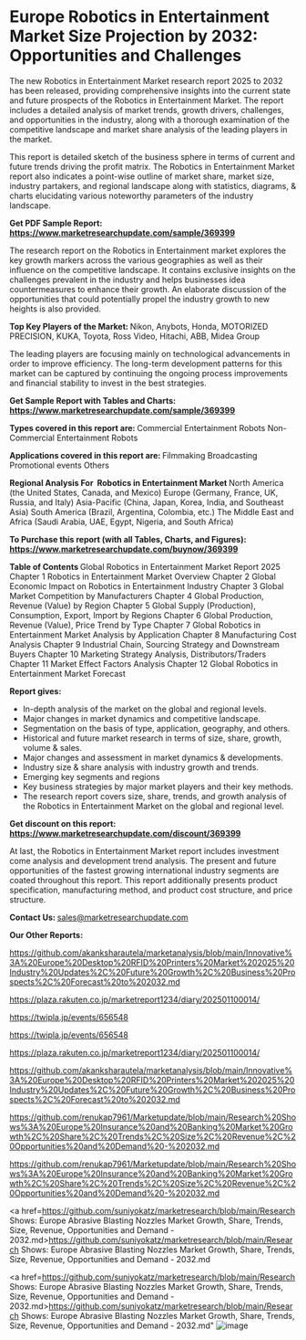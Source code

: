 # Europe Robotics in Entertainment Market Size Projection by 2032: Opportunities and Challenges

The new Robotics in Entertainment Market research report 2025 to 2032 has been released, providing comprehensive insights into the current state and future prospects of the Robotics in Entertainment Market. The report includes a detailed analysis of market trends, growth drivers, challenges, and opportunities in the industry, along with a thorough examination of the competitive landscape and market share analysis of the leading players in the market.

This report is detailed sketch of the business sphere in terms of current and future trends driving the profit matrix. The Robotics in Entertainment Market report also indicates a point-wise outline of market share, market size, industry partakers, and regional landscape along with statistics, diagrams, &amp; charts elucidating various noteworthy parameters of the industry landscape.

<strong><b>Get PDF Sample Report: <a href=https://www.marketresearchupdate.com/sample/369399>https://www.marketresearchupdate.com/sample/369399</a></b></strong>

The research report on the Robotics in Entertainment market explores the key growth markers across the various geographies as well as their influence on the competitive landscape. It contains exclusive insights on the challenges prevalent in the industry and helps businesses idea countermeasures to enhance their growth. An elaborate discussion of the opportunities that could potentially propel the industry growth to new heights is also provided.

<strong><b>Top Key Players of the Market:
</b></strong>Nikon, Anybots, Honda, MOTORIZED PRECISION, KUKA, Toyota, Ross Video, Hitachi, ABB, Midea Group<strong><b>
</b></strong>

The leading players are focusing mainly on technological advancements in order to improve efficiency. The long-term development patterns for this market can be captured by continuing the ongoing process improvements and financial stability to invest in the best strategies.

<strong><b>Get Sample Report with Tables and Charts: <a href=https://www.marketresearchupdate.com/sample/369399>https://www.marketresearchupdate.com/sample/369399</a></b></strong>

<strong><b>Types covered in this report are:
</b></strong>Commercial Entertainment Robots
Non-Commercial Entertainment Robots<strong><b>
</b></strong>

<strong><b>Applications covered in this report are:
</b></strong>Filmmaking
Broadcasting
Promotional events
Others<strong><b>
</b></strong>

<strong><b>Regional Analysis For  Robotics in Entertainment Market</b></strong><strong><b>
</b></strong>North America (the United States, Canada, and Mexico)
Europe (Germany, France, UK, Russia, and Italy)
Asia-Pacific (China, Japan, Korea, India, and Southeast Asia)
South America (Brazil, Argentina, Colombia, etc.)
The Middle East and Africa (Saudi Arabia, UAE, Egypt, Nigeria, and South Africa)

<strong><b>To Purchase this report (with all Tables, Charts, and Figures): <a href=https://www.marketresearchupdate.com/buynow/369399>https://www.marketresearchupdate.com/buynow/369399</a></b></strong>

<strong><b>Table of Contents</b></strong><strong><b>
</b></strong>Global Robotics in Entertainment Market Report 2025
Chapter 1 Robotics in Entertainment Market Overview
Chapter 2 Global Economic Impact on Robotics in Entertainment Industry
Chapter 3 Global Market Competition by Manufacturers
Chapter 4 Global Production, Revenue (Value) by Region
Chapter 5 Global Supply (Production), Consumption, Export, Import by Regions
Chapter 6 Global Production, Revenue (Value), Price Trend by Type
Chapter 7 Global Robotics in Entertainment Market Analysis by Application
Chapter 8 Manufacturing Cost Analysis
Chapter 9 Industrial Chain, Sourcing Strategy and Downstream Buyers
Chapter 10 Marketing Strategy Analysis, Distributors/Traders
Chapter 11 Market Effect Factors Analysis
Chapter 12 Global Robotics in Entertainment Market Forecast

<strong><b>Report gives:</b></strong>

- In-depth analysis of the market on the global and regional levels.
- Major changes in market dynamics and competitive landscape.
- Segmentation on the basis of type, application, geography, and others.
- Historical and future market research in terms of size, share, growth, volume &amp; sales.
- Major changes and assessment in market dynamics &amp; developments.
- Industry size &amp; share analysis with industry growth and trends.
- Emerging key segments and regions
- Key business strategies by major market players and their key methods.
- The research report covers size, share, trends, and growth analysis of the Robotics in Entertainment Market on the global and regional level.

<strong><b>Get discount on this report: <a href=https://www.marketresearchupdate.com/discount/369399>https://www.marketresearchupdate.com/discount/369399</a></b></strong>

At last, the Robotics in Entertainment Market report includes investment come analysis and development trend analysis. The present and future opportunities of the fastest growing international industry segments are coated throughout this report. This report additionally presents product specification, manufacturing method, and product cost structure, and price structure.

<strong><b>Contact Us:
</b></strong>sales@marketresearchupdate.com

<strong>Our Other Reports:</strong>

<a href=https://github.com/akanksharautela/marketanalysis/blob/main/Innovative%3A%20Europe%20Desktop%20RFID%20Printers%20Market%202025%20Industry%20Updates%2C%20Future%20Growth%2C%20Business%20Prospects%2C%20Forecast%20to%202032.md>https://github.com/akanksharautela/marketanalysis/blob/main/Innovative%3A%20Europe%20Desktop%20RFID%20Printers%20Market%202025%20Industry%20Updates%2C%20Future%20Growth%2C%20Business%20Prospects%2C%20Forecast%20to%202032.md</a>

<a href=https://plaza.rakuten.co.jp/marketreport1234/diary/202501100014/>https://plaza.rakuten.co.jp/marketreport1234/diary/202501100014/</a>

<a href=https://twipla.jp/events/656548>https://twipla.jp/events/656548</a>

<a href=https://twipla.jp/events/656548>https://twipla.jp/events/656548</a>

<a href=https://plaza.rakuten.co.jp/marketreport1234/diary/202501100014/>https://plaza.rakuten.co.jp/marketreport1234/diary/202501100014/</a>

<a href=https://github.com/akanksharautela/marketanalysis/blob/main/Innovative%3A%20Europe%20Desktop%20RFID%20Printers%20Market%202025%20Industry%20Updates%2C%20Future%20Growth%2C%20Business%20Prospects%2C%20Forecast%20to%202032.md>https://github.com/akanksharautela/marketanalysis/blob/main/Innovative%3A%20Europe%20Desktop%20RFID%20Printers%20Market%202025%20Industry%20Updates%2C%20Future%20Growth%2C%20Business%20Prospects%2C%20Forecast%20to%202032.md</a>

<a href=https://github.com/renukap7961/Marketupdate/blob/main/Research%20Shows%3A%20Europe%20Insurance%20and%20Banking%20Market%20Growth%2C%20Share%2C%20Trends%2C%20Size%2C%20Revenue%2C%20Opportunities%20and%20Demand%20-%202032.md>https://github.com/renukap7961/Marketupdate/blob/main/Research%20Shows%3A%20Europe%20Insurance%20and%20Banking%20Market%20Growth%2C%20Share%2C%20Trends%2C%20Size%2C%20Revenue%2C%20Opportunities%20and%20Demand%20-%202032.md</a>

<a href=https://github.com/renukap7961/Marketupdate/blob/main/Research%20Shows%3A%20Europe%20Insurance%20and%20Banking%20Market%20Growth%2C%20Share%2C%20Trends%2C%20Size%2C%20Revenue%2C%20Opportunities%20and%20Demand%20-%202032.md>https://github.com/renukap7961/Marketupdate/blob/main/Research%20Shows%3A%20Europe%20Insurance%20and%20Banking%20Market%20Growth%2C%20Share%2C%20Trends%2C%20Size%2C%20Revenue%2C%20Opportunities%20and%20Demand%20-%202032.md</a>

<a href=https://github.com/suniyokatz/marketresearch/blob/main/Research Shows: Europe Abrasive Blasting Nozzles Market Growth, Share, Trends, Size, Revenue, Opportunities and Demand - 2032.md>https://github.com/suniyokatz/marketresearch/blob/main/Research Shows: Europe Abrasive Blasting Nozzles Market Growth, Share, Trends, Size, Revenue, Opportunities and Demand - 2032.md</a>

<a href=https://github.com/suniyokatz/marketresearch/blob/main/Research Shows: Europe Abrasive Blasting Nozzles Market Growth, Share, Trends, Size, Revenue, Opportunities and Demand - 2032.md>https://github.com/suniyokatz/marketresearch/blob/main/Research Shows: Europe Abrasive Blasting Nozzles Market Growth, Share, Trends, Size, Revenue, Opportunities and Demand - 2032.md</a>"
![image](https://github.com/user-attachments/assets/f222c64c-9245-4009-9703-b0c849a9b2a5)
